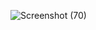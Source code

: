 ![Screenshot (70)](https://github.com/ethioendu/Ethio-Debo-project/assets/117819326/e6cd6088-7b51-4e74-ac2f-412a4306be68)
